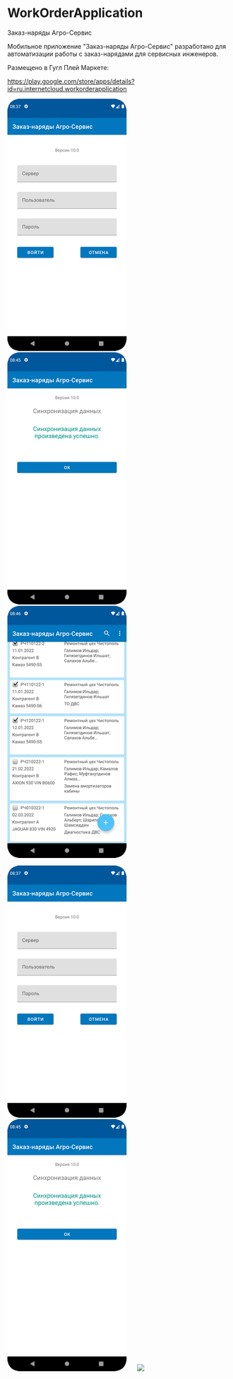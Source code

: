 # WorkOrderApplication

Заказ-наряды Агро-Сервис

Мобильное приложение "Заказ-наряды Агро-Сервис" разработано для автоматизации работы с заказ-нарядами для сервисных инженеров.

Размещено в Гугл Плей Маркете:

https://play.google.com/store/apps/details?id=ru.internetcloud.workorderapplication

![alt text](screenshots/Login.png "рис.1 Логин.") ![alt text](screenshots/Synchronisation.png "рис.2 Синхронизация данных.") ![alt text](screenshots/WorkOrderList.png "рис.3 Список заказ-нарядов.")

<kbd>
  <img src="/screenshots/Login.png"> 
</kbd>
&#160;&#160;&#160;
<kbd>
  <img src="/screenshots/Synchronisation.png"> 
</kbd>
&#160;&#160;&#160;
<kbd>
  <img src="/screenshots/screenshots.png"> 
</kbd>
